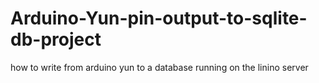 Arduino-Yun-pin-output-to-sqlite-db-project
===========================================

how to write from arduino yun to a database running on the linino server
